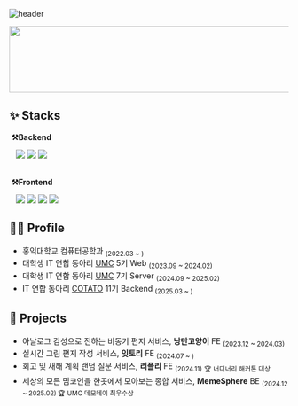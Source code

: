 ![header](https://capsule-render.vercel.app/api?type=venom&color=FFDDDD&height=160&section=header&text=Youjin%20Jeong&fontSize=38&animation=fadeIn&fontColor=773333
)
<!--F0F0F0--!>
  <img
    src="https://render.gitanimals.org/lines/marshmallowing?pet-id=637623879201541812"
    width="600"
    height="120"
  />  

<h2>✨ Stacks</h2>

<p>
  <div>
    <p>&nbsp;<strong>⚒️Backend</strong></p>
    &nbsp;&nbsp;&nbsp;<img src="https://img.shields.io/badge/Spring-6DB33F?style=flat-square&logo=spring&logoColor=white"/>
  <img src="https://img.shields.io/badge/Spring_Boot-F2F4F9?style=flat-square&logo=spring-boot"/>
  <img src="https://img.shields.io/badge/Java-007396?style=flat-square&&logo=Java&logoColor=white"/>
  </div>
  <br>
  <p>&nbsp;<strong>⚒️Frontend</strong></p>
<div>
  &nbsp;&nbsp;&nbsp;<img src="https://img.shields.io/badge/React-61DAFB?style=flat-square&logo=React&logoColor=white"/>
  <img src="https://img.shields.io/badge/JavaScript-F7DF1E?style=flat-square&logo=Javascript&logoColor=ffffff"/>
  <img src="https://img.shields.io/badge/TypeScript-3178C6?style=flat-square&logo=TypeScript&logoColor=white"/>
  <img src="https://img.shields.io/badge/Styled_Components-DB7093?style=flat-square&logo=styledComponents&logoColor=ffffff"/>
</div>
</p>
<h2>👩‍💻 Profile </h2>
<ul>
  <li>홍익대학교 컴퓨터공학과 <sub>(2022.03 ~ )</sub></li>
  <li>대학생 IT 연합 동아리 <a href="https://github.com/HIUMC">UMC</a> 5기 Web <sub>(2023.09 ~ 2024.02)</sub></li>
  <li>대학생 IT 연합 동아리 <a href="https://github.com/HIUMC">UMC</a> 7기 Server <sub>(2024.09 ~ 2025.02)</sub></li>
  <li>IT 연합 동아리 <a href="https://github.com/IT-Cotato">COTATO</a> 11기 Backend <sub>(2025.03 ~ )</sub></li>
</ul>

<h2>🚀 Projects</h2>
<ul>
  <li>아날로그 감성으로 전하는 비동기 편지 서비스, <strong>낭만고양이</strong> FE <sub>(2023.12 ~ 2024.03)</sub></li>
  <li>실시간 그림 편지 작성 서비스, <strong>잇토리</strong> FE <sub>(2024.07 ~ )</sub></li>
  <li>회고 및 새해 계획 랜덤 질문 서비스, <strong>리플리</strong> FE <sub>(2024.11)</sub>
    <sub>🏆 너디너리 해커톤 대상</sub></li> 
  <li>세상의 모든 밈코인을 한곳에서 모아보는 종합 서비스, <strong>MemeSphere</strong> BE <sub>(2024.12 ~ 2025.02) 🏆 UMC 데모데이 최우수상</sub></li> 
</ul>
